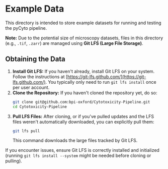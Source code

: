 # Example Data

This directory is intended to store example datasets for running and testing the pyCyto pipeline.

**Note:** Due to the potential size of microscopy datasets, files in this directory (e.g., `.tif`, `.zarr`) are managed using **Git LFS (Large File Storage)**.

## Obtaining the Data

1.  **Install Git LFS:** If you haven't already, install Git LFS on your system. Follow the instructions at [https://git-lfs.github.com/](https://git-lfs.github.com/). You typically only need to run `git lfs install` once per user account.
2.  **Clone the Repository:** If you haven't cloned the repository yet, do so:
    ```bash
    git clone git@github.com:bpi-oxford/Cytotoxicity-Pipeline.git
    cd Cytotoxicity-Pipeline
    ```
3.  **Pull LFS Files:** After cloning, or if you've pulled updates and the LFS files weren't automatically downloaded, you can explicitly pull them:
    ```bash
    git lfs pull
    ```
    This command downloads the large files tracked by Git LFS.

If you encounter issues, ensure Git LFS is correctly installed and initialized (running `git lfs install --system` might be needed before cloning or pulling).
